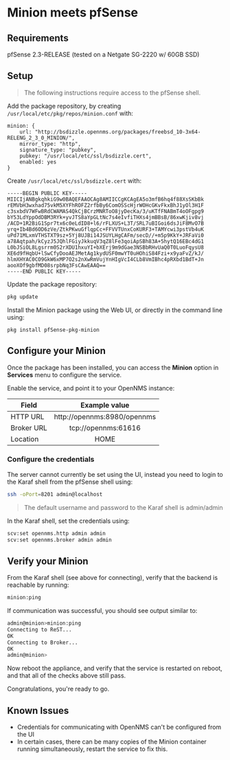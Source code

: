 # Minion meets pfSense

## Requirements

pfSense 2.3-RELEASE (tested on a Netgate SG-2220 w/ 60GB SSD)

## Setup

> The following instructions require access to the pfSense shell.

Add the package repository, by creating `/usr/local/etc/pkg/repos/minion.conf` with:

```
minion: {
    url: "http://bsdizzle.opennms.org/packages/freebsd_10-3x64-RELENG_2_3_0_MINION/",
    mirror_type: "http",
    signature_type: "pubkey",
    pubkey: "/usr/local/etc/ssl/bsdizzle.cert",
    enabled: yes
}
```

Create `/usr/local/etc/ssl/bsdizzle.cert` with:
```
-----BEGIN PUBLIC KEY-----
MIICIjANBgkqhkiG9w0BAQEFAAOCAg8AMIICCgKCAgEA5o3mfB6hq4f88XsSKbBk
rEMVbH3wxhad75vkM5XYFhROFZ2rfbBy6ComOSScHjrWOHcGKvFkxBhJ1yOl3H1F
c3sxbdV7WFwBRdCWAMAS4QkCjBCrzMNRToO8jyDecKa/3/uKTfFNABmT4oOFgpg9
bY53LdYppOdDBM3RYk+yvJTS8aYpGLtNc7s4eIvfiTHXs4jmBBsB/86xwKjiv8vj
/ACD+1R2BiG1Spr7tx6c0eLdID8+l6/rFLXUS+L3T/SRL7uBIGoi6dsJiF8MvO7B
yrq+Ib4Bd6OD6zVe/ZtkPKwuGflqpCc+FFVVTUnxCoKURF3+TAMYcwi3pstVb4uK
uPd71MLxmVTHSTXT9sz+5Yj8UJBi14JSUYLHgCAFm/secD//+m5p9KkY+JRFaVi0
a78Aqtpah/kCyzJ5JQhlFGiyJkkuqV3qZ8lFe3qoiApSBh83A+5hytQ16EBc4dG1
L0bJSiOL8Lgsrrm0S2rXDU1hxuYI+bXErj9m9dGae3NSBbRHvUaQ0T0LuoFqysU8
XE6d9fHqbU+lSwCfyDooAEJMetAg1kydUSF0mwYT0uHOhiS84Fzi+x9yaFvZ/kJ/
hlmXHYAC0CO9GkW6xMP7O2s2nXwRmVujYnHIgVcI4CLb8VmIBhc4pRXbd1BdT+Jn
aooXOf9gbfMD08srpbNq3FsCAwEAAQ==
-----END PUBLIC KEY-----
```

Update the package repository:

```sh
pkg update
```


Install the Minion package using the Web UI, or directly in the command line using:

```
pkg install pfSense-pkg-minion
```

## Configure your Minion

Once the package has been installed, you can access the **Minion** option in **Services** menu to configure the service.

Enable the service, and point it to your OpenNMS instance:

| Field      | Example value               |
| -----------|:---------------------------:|
| HTTP URL   | http://opennms:8980/opennms |
| Broker URL | tcp://opennms:61616         |
| Location   | HOME                        |

### Configure the credentials

The server cannot currently be set using the UI, instead you need to login to the Karaf shell from the pfSense shell using:

```sh
ssh -oPort=8201 admin@localhost
```

> The default username and password to the Karaf shell is admin/admin

In the Karaf shell, set the credentials using:

```sh
scv:set opennms.http admin admin
scv:set opennms.broker admin admin
```

## Verify your Minion

From the Karaf shell (see above for connecting), verify that the backend is reachable by running:

```sh
minion:ping
```

If communication was successful, you should see output similar to:

```sh
admin@minion>minion:ping
Connecting to ReST...
OK
Connecting to Broker...
OK
admin@minion>
```

Now reboot the appliance, and verify that the service is restarted on reboot, and that all of the checks above still pass.

Congratulations, you're ready to go.

## Known Issues

* Credentials for communicating with OpenNMS can't be configured from the UI
* In certain cases, there can be many copies of the Minion container running simultaneously, restart the service to fix this.

